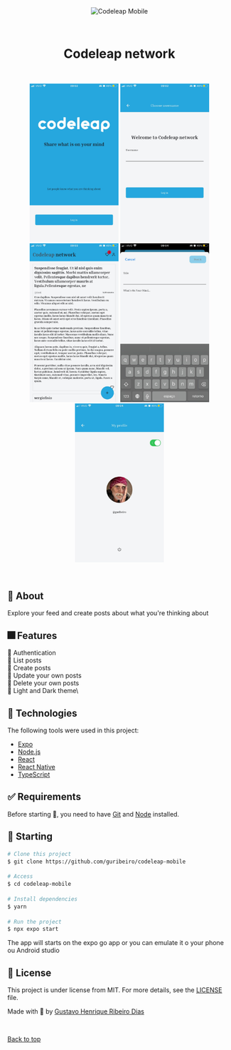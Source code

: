 <div align="center" id="top"> 
  <img src="https://codeleap.co.uk/static/838fbf40bc335c2ffd2ea5ee19ed3baa/f6c84/codeleap_logo_white.webp" alt="Codeleap Mobile" />

  &#xa0;
</div>

<h1 align="center">Codeleap network</h1>

<br/>

<p align="center">
  <img src="./.github/welcome.jpg" width='200px' alt="Welcome screen" />
  <img src="./.github/signin.jpg" width='200px' alt="Signin screen" />
  <img src="./.github/feed.jpg" width='200px' alt="Welcome screen" />
  <img src="./.github/create-post.jpg" width='200px' alt="Welcome screen" />
  <img src="./.github/profile.jpg" width='200px' alt="Welcome screen" />
</p>

 
<br/>

## 🏹 About ##
Explore your feed and create posts about what you're thinking about

## 🎆 Features ##

🚩 Authentication\
🚩 List posts\
🚩 Create posts\
🚩 Update your own posts\
🚩 Delete your own posts\
🚩 Light and Dark theme\

## 🚀 Technologies ##

The following tools were used in this project:

- [Expo](https://expo.io/)
- [Node.js](https://nodejs.org/en/)
- [React](https://pt-br.reactjs.org/)
- [React Native](https://reactnative.dev/)
- [TypeScript](https://www.typescriptlang.org/)

## :white_check_mark: Requirements ##

Before starting :checkered_flag:, you need to have [Git](https://git-scm.com) and [Node](https://nodejs.org/en/) installed.

## :checkered_flag: Starting ##

```bash
# Clone this project
$ git clone https://github.com/guribeiro/codeleap-mobile

# Access
$ cd codeleap-mobile

# Install dependencies
$ yarn

# Run the project
$ npx expo start
```

The app will starts on the expo go app or you can emulate it o your phone ou Android studio

## :memo: License ##

This project is under license from MIT. For more details, see the [LICENSE](LICENSE.md) file.


Made with 💜 by <a href="https://github.com/guribeiro" target="_blank">Gustavo Henrique Ribeiro Dias</a>

&#xa0;

<a href="#top">Back to top</a>
